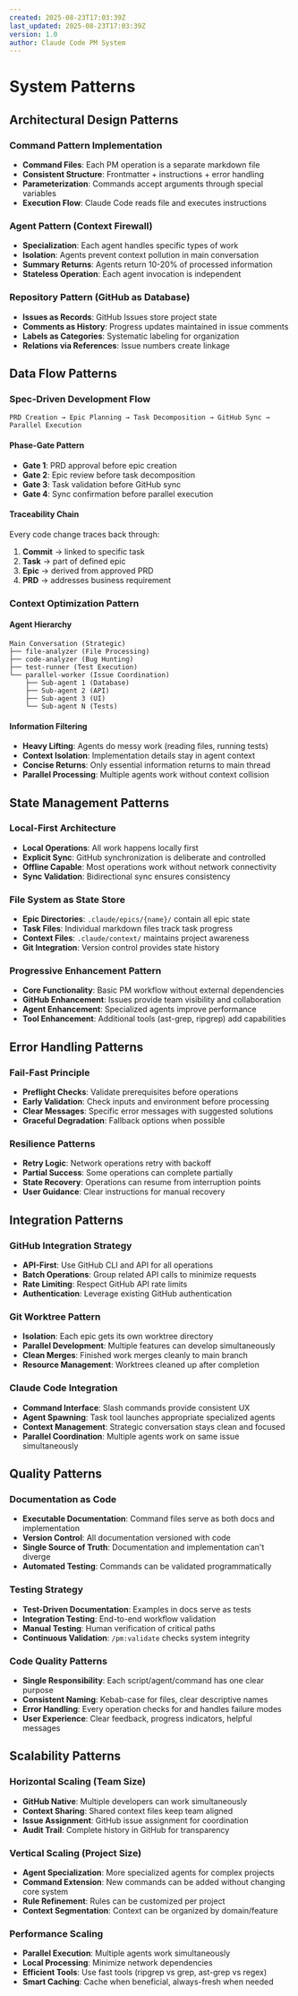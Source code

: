 ```yaml
---
created: 2025-08-23T17:03:39Z
last_updated: 2025-08-23T17:03:39Z
version: 1.0
author: Claude Code PM System
---
```


# System Patterns

## Architectural Design Patterns

### Command Pattern Implementation
- **Command Files**: Each PM operation is a separate markdown file
- **Consistent Structure**: Frontmatter + instructions + error handling
- **Parameterization**: Commands accept arguments through special variables
- **Execution Flow**: Claude Code reads file and executes instructions

### Agent Pattern (Context Firewall)
- **Specialization**: Each agent handles specific types of work
- **Isolation**: Agents prevent context pollution in main conversation
- **Summary Returns**: Agents return 10-20% of processed information
- **Stateless Operation**: Each agent invocation is independent

### Repository Pattern (GitHub as Database)
- **Issues as Records**: GitHub Issues store project state
- **Comments as History**: Progress updates maintained in issue comments
- **Labels as Categories**: Systematic labeling for organization
- **Relations via References**: Issue numbers create linkage

## Data Flow Patterns

### Spec-Driven Development Flow
```
PRD Creation → Epic Planning → Task Decomposition → GitHub Sync → Parallel Execution
```

#### Phase-Gate Pattern
- **Gate 1**: PRD approval before epic creation
- **Gate 2**: Epic review before task decomposition  
- **Gate 3**: Task validation before GitHub sync
- **Gate 4**: Sync confirmation before parallel execution

#### Traceability Chain
Every code change traces back through:
1. **Commit** → linked to specific task
2. **Task** → part of defined epic
3. **Epic** → derived from approved PRD
4. **PRD** → addresses business requirement

### Context Optimization Pattern

#### Agent Hierarchy
```
Main Conversation (Strategic)
├── file-analyzer (File Processing)
├── code-analyzer (Bug Hunting)  
├── test-runner (Test Execution)
└── parallel-worker (Issue Coordination)
    ├── Sub-agent 1 (Database)
    ├── Sub-agent 2 (API)
    ├── Sub-agent 3 (UI)
    └── Sub-agent N (Tests)
```

#### Information Filtering
- **Heavy Lifting**: Agents do messy work (reading files, running tests)
- **Context Isolation**: Implementation details stay in agent context
- **Concise Returns**: Only essential information returns to main thread
- **Parallel Processing**: Multiple agents work without context collision

## State Management Patterns

### Local-First Architecture
- **Local Operations**: All work happens locally first
- **Explicit Sync**: GitHub synchronization is deliberate and controlled
- **Offline Capable**: Most operations work without network connectivity
- **Sync Validation**: Bidirectional sync ensures consistency

### File System as State Store
- **Epic Directories**: `.claude/epics/{name}/` contain all epic state
- **Task Files**: Individual markdown files track task progress
- **Context Files**: `.claude/context/` maintains project awareness
- **Git Integration**: Version control provides state history

### Progressive Enhancement Pattern
- **Core Functionality**: Basic PM workflow without external dependencies
- **GitHub Enhancement**: Issues provide team visibility and collaboration
- **Agent Enhancement**: Specialized agents improve performance
- **Tool Enhancement**: Additional tools (ast-grep, ripgrep) add capabilities

## Error Handling Patterns

### Fail-Fast Principle
- **Preflight Checks**: Validate prerequisites before operations
- **Early Validation**: Check inputs and environment before processing  
- **Clear Messages**: Specific error messages with suggested solutions
- **Graceful Degradation**: Fallback options when possible

### Resilience Patterns
- **Retry Logic**: Network operations retry with backoff
- **Partial Success**: Some operations can complete partially
- **State Recovery**: Operations can resume from interruption points
- **User Guidance**: Clear instructions for manual recovery

## Integration Patterns

### GitHub Integration Strategy
- **API-First**: Use GitHub CLI and API for all operations
- **Batch Operations**: Group related API calls to minimize requests
- **Rate Limiting**: Respect GitHub API rate limits
- **Authentication**: Leverage existing GitHub authentication

### Git Worktree Pattern
- **Isolation**: Each epic gets its own worktree directory
- **Parallel Development**: Multiple features can develop simultaneously
- **Clean Merges**: Finished work merges cleanly to main branch
- **Resource Management**: Worktrees cleaned up after completion

### Claude Code Integration
- **Command Interface**: Slash commands provide consistent UX
- **Agent Spawning**: Task tool launches appropriate specialized agents
- **Context Management**: Strategic conversation stays clean and focused
- **Parallel Coordination**: Multiple agents work on same issue simultaneously

## Quality Patterns

### Documentation as Code
- **Executable Documentation**: Command files serve as both docs and implementation
- **Version Control**: All documentation versioned with code
- **Single Source of Truth**: Documentation and implementation can't diverge
- **Automated Testing**: Commands can be validated programmatically

### Testing Strategy
- **Test-Driven Documentation**: Examples in docs serve as tests
- **Integration Testing**: End-to-end workflow validation
- **Manual Testing**: Human verification of critical paths
- **Continuous Validation**: `/pm:validate` checks system integrity

### Code Quality Patterns
- **Single Responsibility**: Each script/agent/command has one clear purpose
- **Consistent Naming**: Kebab-case for files, clear descriptive names
- **Error Handling**: Every operation checks for and handles failure modes
- **User Experience**: Clear feedback, progress indicators, helpful messages

## Scalability Patterns

### Horizontal Scaling (Team Size)
- **GitHub Native**: Multiple developers can work simultaneously
- **Context Sharing**: Shared context files keep team aligned
- **Issue Assignment**: GitHub issue assignment for coordination
- **Audit Trail**: Complete history in GitHub for transparency

### Vertical Scaling (Project Size)
- **Agent Specialization**: More specialized agents for complex projects
- **Command Extension**: New commands can be added without changing core system
- **Rule Refinement**: Rules can be customized per project
- **Context Segmentation**: Context can be organized by domain/feature

### Performance Scaling
- **Parallel Execution**: Multiple agents work simultaneously
- **Local Processing**: Minimize network dependencies
- **Efficient Tools**: Use fast tools (ripgrep vs grep, ast-grep vs regex)
- **Smart Caching**: Cache when beneficial, always-fresh when needed